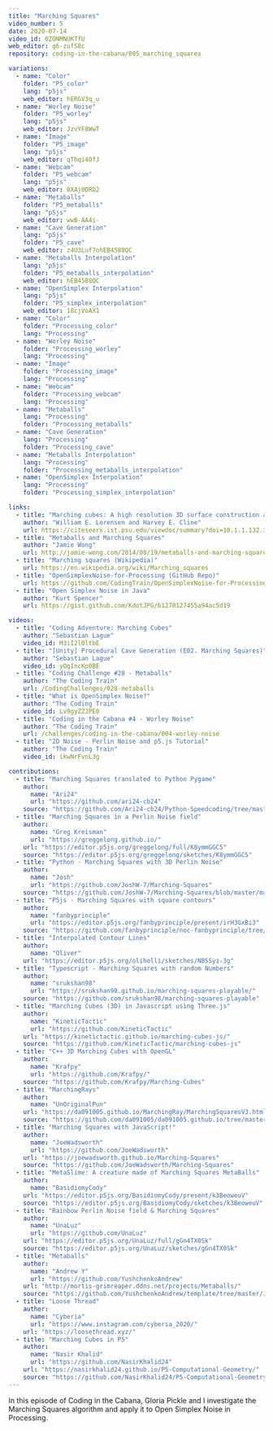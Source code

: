 ```yaml
---
title: "Marching Squares"
video_number: 5
date: 2020-07-14
video_id: 0ZONMNUKTfU
web_editor: g6-zufS8c
repository: coding-in-the-cabana/005_marching_squares

variations:
  - name: "Color"
    folder: "P5_color"
    lang: "p5js"
    web_editor: hERGV3q_u
  - name: "Worley Noise"
    folder: "P5_worley"
    lang: "p5js"
    web_editor: JzvYF8WwT
  - name: "Image"
    folder: "P5_image"
    lang: "p5js"
    web_editor: qThqi4OfJ
  - name: "Webcam"
    folder: "P5_webcam"
    lang: "p5js"
    web_editor: 0XAj0DRD2
  - name: "Metaballs"
    folder: "P5_metaballs"
    lang: "p5js"
    web_editor: wwB-AA4i-
  - name: "Cave Generation"
    lang: "p5js"
    folder: "P5_cave"
    web_editor: z4U3Luf7ohEB4588QC
  - name: "Metaballs Interpolation"
    lang: "p5js"
    folder: "P5_metaballs_interpolation"
    web_editor: hEB4588QC
  - name: "OpenSimplex Interpolation"
    lang: "p5js"
    folder: "P5_simplex_interpolation"
    web_editor: 18cjVoAX1
  - name: "Color"
    folder: "Processing_color"
    lang: "Processing"
  - name: "Worley Noise"
    folder: "Processing_worley"
    lang: "Processing"
  - name: "Image"
    folder: "Processing_image"
    lang: "Processing"
  - name: "Webcam"
    folder: "Processing_webcam"
    lang: "Processing"
  - name: "Metaballs"
    lang: "Processing"
    folder: "Processing_metaballs"
  - name: "Cave Generation"
    lang: "Processing"
    folder: "Processing_cave"
  - name: "Metaballs Interpolation"
    lang: "Processing"
    folder: "Processing_metaballs_interpolation"
  - name: "OpenSimplex Interpolation"
    lang: "Processing"
    folder: "Processing_simplex_interpolation"

links:
  - title: "Marching cubes: A high resolution 3D surface construction algorithm"
    author: "William E. Lorensen and Harvey E. Cline"
    url: https://citeseerx.ist.psu.edu/viewdoc/summary?doi=10.1.1.132.3930
  - title: "Metaballs and Marching Squares"
    author: "Jamie Wong"
    url: http://jamie-wong.com/2014/08/19/metaballs-and-marching-squares/
  - title: "Marching squares (Wikipedia)"
    url: https://en.wikipedia.org/wiki/Marching_squares
  - title: "OpenSimplexNoise-for-Processing (GitHub Repo)"
    url: https://github.com/CodingTrain/OpenSimplexNoise-for-Processing
  - title: "Open Simplex Noise in Java"
    author: "Kurt Spencer"
    url: https://gist.github.com/KdotJPG/b1270127455a94ac5d19

videos:
  - title: "Coding Adventure: Marching Cubes"
    author: "Sebastian Lague"
    video_id: M3iI2l0ltbE
  - title: "[Unity] Procedural Cave Generation (E02. Marching Squares)"
    author: "Sebastian Lague"
    video_id: yOgIncKp0BE
  - title: "Coding Challenge #28 - Metaballs"
    author: "The Coding Train"
    url: /CodingChallenges/028-metaballs
  - title: "What is OpenSimplex Noise?"
    author: "The Coding Train"
    video_id: Lv9gyZZJPE0
  - title: "Coding in the Cabana #4 - Worley Noise"
    author: "The Coding Train"
    url: /challenges/coding-in-the-cabana/004-worley-noise
  - title: "2D Noise - Perlin Noise and p5.js Tutorial"
    author: "The Coding Train"
    video_id: ikwNrFvnL3g

contributions:
  - title: "Marching Squares translated to Python Pygame"
    author:
      name: "Ari24"
      url: "https://github.com/ari24-cb24"
    source: "https://github.com/Ari24-cb24/Python-Speedcoding/tree/master/MarchingSquares"
  - title: "Marching Squares in a Perlin Noise field"
    author:
      name: "Greg Kreisman"
      url: "https://greggelong.github.io/"
    url: "https://editor.p5js.org/greggelong/full/K8ymmGGC5"
    source: "https://editor.p5js.org/greggelong/sketches/K8ymmGGC5"
  - title: "Python - Marching Squares with 3D Perlin Noise"
    author:
      name: "Josh"
      url: "https://github.com/JoshW-7/Marching-Squares"
    source: "https://github.com/JoshW-7/Marching-Squares/blob/master/main.py"
  - title: "P5js - Marching Squares with square contours"
    author:
      name: "fanbyprinciple"
      url: "https://editor.p5js.org/fanbyprinciple/present/irH3GxBi3"
    source: "https://github.com/fanbyprinciple/noc-fanbyprinciple/tree/master/extra_projects/contour_dominos"
  - title: "Interpolated Contour Lines"
    author:
      name: "Oliver"
    url: "https://editor.p5js.org/oliholli/sketches/NB5Syz-3g"
  - title: "Typescript - Marching Squares with random Numbers"
    author:
      name: "srukshan98"
      url: "https://srukshan98.github.io/marching-squares-playable/"
    source: "https://github.com/srukshan98/marching-squares-playable"
  - title: "Marching Cubes (3D) in Javascript using Three.js"
    author:
      name: "KineticTactic"
      url: "https://github.com/KineticTactic"
    url: "https://kinetictactic.github.io/marching-cubes-js/"
    source: "https://github.com/KineticTactic/marching-cubes-js"
  - title: "C++ 3D Marching Cubes with OpenGL"
    author:
      name: "Krafpy"
      url: "https://github.com/Krafpy/"
    source: "https://github.com/Krafpy/Marching-Cubes"
  - title: "MarchingRays"
    author:
      name: "UnOriginalPun"
    url: "https://da091005.github.io/MarchingRay/MarchingSquaresV3.html"
    source: "https://github.com/da091005/da091005.github.io/tree/master/MarchingRay"
  - title: "Marching Squares with JavaScript!"
    author:
      name: "JoeWadsworth"
      url: "https://github.com/JoeWadsworth"
    url: "https://joewadsworth.github.io/Marching-Squares"
    source: "https://github.com/JoeWadsworth/Marching-Squares"
  - title: "MetaSlime: A creature made of Marching Squares MetaBalls"
    author:
      name: "BasidiomyCody"
    url: "https://editor.p5js.org/BasidiomyCody/present/k3BeoweuV"
    source: "https://editor.p5js.org/BasidiomyCody/sketches/k3BeoweuV"
  - title: "Rainbow Perlin Noise field & Marching Squares"
    author:
      name: "UnaLuz"
      url: "https://github.com/UnaLuz"
    url: "https://editor.p5js.org/UnaLuz/full/gGn4TX0Sk"
    source: "https://editor.p5js.org/UnaLuz/sketches/gGn4TX0Sk"
  - title: "Metaballs"
    author:
      name: "Andrew Y"
      url: "https://github.com/YushchenkoAndrew"
    url: "http://mortis-grimreaper.ddns.net/projects/Metaballs/"
    source: "https://github.com/YushchenkoAndrew/template/tree/master/JS/Metaballs"
  - title: "Loose Thread"
    author:
      name: "Cyberia"
      url: "https://www.instagram.com/cyberia_2020/"
    url: "https://loosethread.xyz/"
  - title: "Marching Cubes in P5"
    author:
      name: "Nasir Khalid"
      url: "https://github.com/NasirKhalid24"
    url: "https://nasirkhalid24.github.io/P5-Computational-Geometry/"
    source: "https://github.com/NasirKhalid24/P5-Computational-Geometry"
---
```

In this episode of Coding in the Cabana, Gloria Pickle and I investigate the Marching Squares algorithm and apply it to Open Simplex Noise in Processing.
